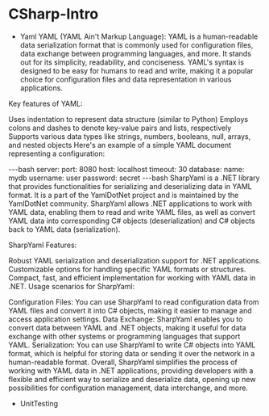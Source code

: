 # CSharp-Intro
- Yaml
YAML (YAML Ain't Markup Language):
YAML is a human-readable data serialization format that is commonly used for configuration files, data exchange between programming languages, and more. 
It stands out for its simplicity, readability, and conciseness. YAML's syntax is designed to be easy for humans to read and write, making it a popular 
choice for configuration files and data representation in various applications.

Key features of YAML:

Uses indentation to represent data structure (similar to Python)
Employs colons and dashes to denote key-value pairs and lists, respectively
Supports various data types like strings, numbers, booleans, null, arrays, and nested objects
Here's an example of a simple YAML document representing a configuration:

---bash
server:
  port: 8080
  host: localhost
  timeout: 30
database:
  name: mydb
  username: user
  password: secret
---bash
SharpYaml is a .NET library that provides functionalities for serializing and deserializing data in YAML format. 
It is a part of the YamlDotNet project and is maintained by the YamlDotNet community. SharpYaml allows .NET applications to work with YAML data, 
enabling them to read and write YAML files, as well as convert YAML data into corresponding C# objects (deserialization) and C# objects back to YAML data 
(serialization).

SharpYaml Features:

Robust YAML serialization and deserialization support for .NET applications.
Customizable options for handling specific YAML formats or structures.
Compact, fast, and efficient implementation for working with YAML data in .NET.
Usage scenarios for SharpYaml:

Configuration Files: You can use SharpYaml to read configuration data from YAML files and convert it into C# objects, making it easier to manage 
and access application settings.
Data Exchange: SharpYaml enables you to convert data between YAML and .NET objects, making it useful for data exchange with other systems or programming 
languages that support YAML.
Serialization: You can use SharpYaml to write C# objects into YAML format, which is helpful for storing data or sending it over the network in a 
human-readable format.
Overall, SharpYaml simplifies the process of working with YAML data in .NET applications, providing developers with a flexible and efficient way to 
serialize and deserialize data, opening up new possibilities for configuration management, data interchange, and more.

- UnitTesting
